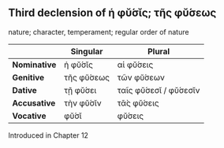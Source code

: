 ## Third declension of ἡ φῠ́σῐς; τῆς φῠ́σεως

nature; character, temperament; regular order of nature

|     | Singular | Plural |
| --- | -------- | ------ |
| **Nominative** | ἡ φῠ́σῐς | αἱ φῠ́σεις |
| **Genitive** | τῆς φῠ́σεως | τῶν φῠ́σεων |
| **Dative** | τῇ φῠ́σει | ταῖς φῠ́σεσῐ / φῠ́σεσῐν |
| **Accusative** | τὴν φῠ́σῐν | τᾱ̀ς φῠ́σεις |
| **Vocative** | φῠ́σῐ | φῠ́σεις |


Introduced in Chapter 12
